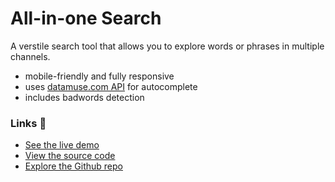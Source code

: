 # All-in-one Search

A verstile search tool that allows you to explore words or phrases in multiple channels.

- mobile-friendly and fully responsive
- uses [datamuse.com API](https://www.datamuse.com/api) for autocomplete 
- includes badwords detection

### Links 🔗
- [See the live demo](https://js-autocomplete-dropdown-with-api.rjlevy.repl.co/)
- [View the source code](https://repl.it/@rjlevy/js-autocomplete-dropdown-with-api)
- [Explore the Github repo](https://github.com/rolandjlevy/js-autocomplete-dropdown-with-api)